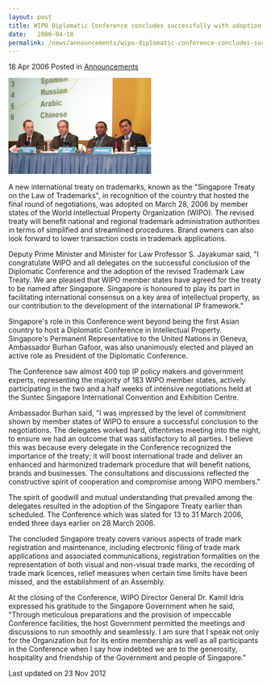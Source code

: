 ```yaml
---
layout: post
title: WIPO Diplomatic Conference concludes successfully with adoption of new trademark treaty
date:   2006-04-18
permalink: /news/announcements/wipo-diplomatic-conference-concludes-successfully-with-adoption-of-new-trademark-treaty-named-after
---
```


18 Apr 2006 Posted in [Announcements](/news/announcements) 

![wipo diplomatic conference](/images/news/announcements/1395402406272.jpg)

A new international treaty on trademarks, known as the "Singapore Treaty on the Law of Trademarks", in recognition of the country that hosted the final round of negotiations, was adopted on March 28, 2006 by member states of the World Intellectual Property Organization (WIPO). The revised treaty will benefit national and regional trademark administration authorities in terms of simplified and streamlined procedures. Brand owners can also look forward to lower transaction costs in trademark applications.

Deputy Prime Minister and Minister for Law Professor S. Jayakumar said, "I congratulate WIPO and all delegates on the successful conclusion of the Diplomatic Conference and the adoption of the revised Trademark Law Treaty. We are pleased that WIPO member states have agreed for the treaty to be named after Singapore. Singapore is honoured to play its part in facilitating international consensus on a key area of intellectual property, as our contribution to the development of the international IP framework."

Singapore's role in this Conference went beyond being the first Asian country to host a Diplomatic Conference in Intellectual Property. Singapore's Permanent Representative to the United Nations in Geneva, Ambassador Burhan Gafoor, was also unanimously elected and played an active role as President of the Diplomatic Conference.

The Conference saw almost 400 top IP policy makers and government experts, representing the majority of 183 WIPO member states, actively participating in the two and a half weeks of intensive negotiations held at the Suntec Singapore International Convention and Exhibition Centre.

Ambassador Burhan said, "I was impressed by the level of commitment shown by member states of WIPO to ensure a successful conclusion to the negotiations. The delegates worked hard, oftentimes meeting into the night, to ensure we had an outcome that was satisfactory to all parties. I believe this was because every delegate in the Conference recognized the importance of the treaty; it will boost international trade and deliver an enhanced and harmonized trademark procedure that will benefit nations, brands and businesses. The consultations and discussions reflected the constructive spirit of cooperation and compromise among WIPO members."

The spirit of goodwill and mutual understanding that prevailed among the delegates resulted in the adoption of the Singapore Treaty earlier than scheduled. The Conference which was slated for 13 to 31 March 2006, ended three days earlier on 28 March 2006.

The concluded Singapore treaty covers various aspects of trade mark registration and maintenance, including electronic filing of trade mark applications and associated communications, registration formalities on the representation of both visual and non-visual trade marks, the recording of trade mark licences, relief measures when certain time limits have been missed, and the establishment of an Assembly.

At the closing of the Conference, WIPO Director General Dr. Kamil Idris expressed his gratitude to the Singapore Government when he said, "Through meticulous preparations and the provision of impeccable Conference facilities, the host Government permitted the meetings and discussions to run smoothly and seamlessly. I am sure that I speak not only for the Organization but for its entire membership as well as all participants in the Conference when I say how indebted we are to the generosity, hospitality and friendship of the Government and people of Singapore."


<p class="right-side-updated">Last updated on 23 Nov 2012</p> 

